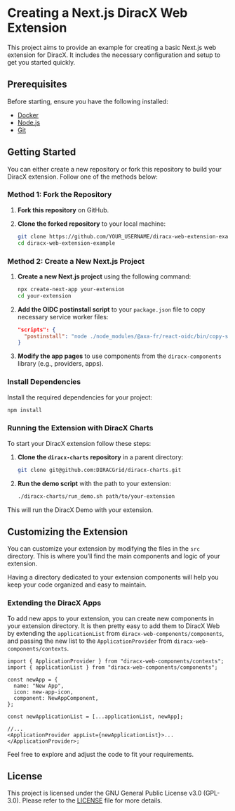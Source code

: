 # Creating a Next.js DiracX Web Extension

This project aims to provide an example for creating a basic Next.js web extension for DiracX. It includes the necessary configuration and setup to get you started quickly.

## Prerequisites

Before starting, ensure you have the following installed:

- [Docker](https://www.docker.com/get-started)
- [Node.js](https://nodejs.org/)
- [Git](https://git-scm.com/)

## Getting Started

You can either create a new repository or fork this repository to build your DiracX extension. Follow one of the methods below:

### Method 1: Fork the Repository

1. **Fork this repository** on GitHub.
2. **Clone the forked repository** to your local machine:

   ```bash
   git clone https://github.com/YOUR_USERNAME/diracx-web-extension-example.git
   cd diracx-web-extension-example
   ```

### Method 2: Create a New Next.js Project

1. **Create a new Next.js project** using the following command:

   ```bash
   npx create-next-app your-extension
   cd your-extension
   ```

2. **Add the OIDC postinstall script** to your `package.json` file to copy necessary service worker files:

   ```json
   "scripts": {
     "postinstall": "node ./node_modules/@axa-fr/react-oidc/bin/copy-service-worker-files.mjs public"
   }
   ```

3. **Modify the app pages** to use components from the `diracx-components` library (e.g., providers, apps).

### Install Dependencies

Install the required dependencies for your project:

```bash
npm install
```

### Running the Extension with DiracX Charts

To start your DiracX extension follow these steps:

1. **Clone the `diracx-charts` repository** in a parent directory:

   ```bash
   git clone git@github.com:DIRACGrid/diracx-charts.git
   ```

2. **Run the demo script** with the path to your extension:

   ```bash
   ./diracx-charts/run_demo.sh path/to/your-extension
   ```

This will run the DiracX Demo with your extension.

## Customizing the Extension

You can customize your extension by modifying the files in the `src` directory. This is where you’ll find the main components and logic of your extension.

Having a directory dedicated to your extension components will help you keep your code organized and easy to maintain.

### Extending the DiracX Apps

To add new apps to your extension, you can create new components in your extension directory.
It is then pretty easy to add them to DiracX Web by extending the `applicationList` from `diracx-web-components/components`, and passing the new list to the `ApplicationProvider` from `diracx-web-components/contexts`.

```tsx
import { ApplicationProvider } from "diracx-web-components/contexts";
import { applicationList } from "diracx-web-components/components";

const newApp = {
  name: "New App",
  icon: new-app-icon,
  component: NewAppComponent,
};

const newApplicationList = [...applicationList, newApp];

//...
<ApplicationProvider appList={newApplicationList}>...</ApplicationProvider>;
```

Feel free to explore and adjust the code to fit your requirements.

## License

This project is licensed under the GNU General Public License v3.0 (GPL-3.0). Please refer to the [LICENSE](LICENSE) file for more details.
